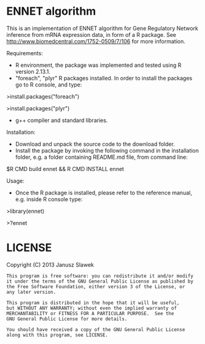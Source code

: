 ENNET algorithm
=====

This is an implementation of ENNET algorithm for Gene Regulatory Network inference from mRNA expression data, in form of a R package. See http://www.biomedcentral.com/1752-0509/7/106 for more information.

Requirements:
- R environment, the package was implemented and tested using R version 2.13.1.
- "foreach", "plyr" R packages installed. In order to install the packages go to R console, and type:

\>install.packages("foreach")

\>install.packages("plyr")

- g++ compiler and standard libraries.


Installation:
- Download and unpack the source code to the download folder.
- Install the package by invoking the following command in the installation folder, e.g. a folder containing README.md file, from command line:

$R CMD build ennet && R CMD INSTALL ennet

Usage:
- Once the R package is installed, please refer to the reference manual, e.g. inside R console type:

\>library(ennet)

\>?ennet

LICENSE
=====

Copyright (C) 2013  Janusz Slawek

    This program is free software: you can redistribute it and/or modify
    it under the terms of the GNU General Public License as published by
    the Free Software Foundation, either version 3 of the License, or
    any later version.

    This program is distributed in the hope that it will be useful,
    but WITHOUT ANY WARRANTY; without even the implied warranty of
    MERCHANTABILITY or FITNESS FOR A PARTICULAR PURPOSE.  See the
    GNU General Public License for more details.

    You should have received a copy of the GNU General Public License
    along with this program, see LICENSE.
